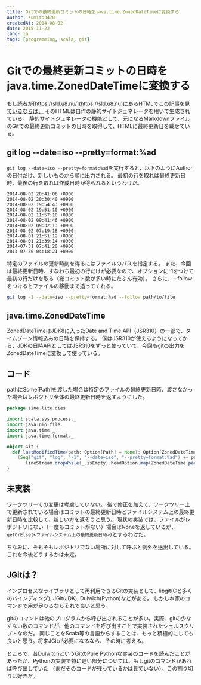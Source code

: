 ```yaml
---
title: Gitでの最終更新コミットの日時をjava.time.ZonedDateTimeに変換する
author: sumito3478
createdAt: 2014-08-02
date: 2015-11-22
lang: ja
tags: [programming, scala, git]
---
```


# Gitでの最終更新コミットの日時をjava.time.ZonedDateTimeに変換する

もし読者が[https://sld.u8.nu/](https://sld.u8.nu)にあるHTMLでこの記事を見ているならば、
そのHTMLは自作の静的サイトジェネレータを用いて生成されている。
静的サイトジェネレータの機能として、元になるMarkdownファイルのGitでの最終更新コミットの日時を取得して、HTMLに最終更新日を載せている。

## git log --date=iso --pretty=format:%ad

`git log --date=iso --pretty=format:%ad`を実行すると、以下のようにAuthorの日付だけ、新しいものから順に出力される。
最初の行を取れば最終更新日時、最後の行を取れば作成日時が得られるというわけだ。
```
2014-08-02 20:41:06 +0900
2014-08-02 20:30:40 +0900
2014-08-02 19:54:43 +0900
2014-08-02 19:51:10 +0900
2014-08-02 11:57:10 +0900
2014-08-02 09:41:46 +0900
2014-08-02 09:32:13 +0900
2014-08-02 07:19:18 +0900
2014-08-01 21:51:12 +0900
2014-08-01 21:39:14 +0900
2014-07-31 07:41:20 +0900
2014-07-30 04:18:21 +0900
```

特定のファイルの更新時刻を得るにはファイルのパスを指定する。
また、今回は最終更新日時、すなわち最初の行だけが必要なので、オプションに-1をつけて最初の行だけを取る（総コミット数が多い時にたぶん有効）。
さらに、--followをつけるとファイルの移動まで追ってくれる。

```bash
git log -1 --date=iso --pretty=format:%ad --follow path/to/file
```

## java.time.ZonedDateTime

ZonedDateTimeはJDK8に入ったDate and Time API（JSR310）の一部で、タイムゾーン情報込みの日時を保持する。
僕はJSR310が使えるようになってから、JDKの日時APIとしてはJSR310をずっと使っていて、今回もgitの出力をZonedDateTimeに変換して使っている。

## コード

pathにSome[Path]を渡した場合は特定のファイルの最終更新日時、渡さなかった場合はレポジトリ全体の最終更新日時を返すようにした。

```scala
package sine.lite.dies

import scala.sys.process._
import java.nio.file._
import java.time._
import java.time.format._

object Git {
  def lastModifiedTime(path: Option[Path] = None): Option[ZonedDateTime] =
    (Seq("git", "log", "-1", "--date=iso", "--pretty=format:%ad") ++ path.toSeq.flatMap(x => Seq("--follow", x.toString)))
      .lineStream.dropWhile(_.isEmpty).headOption.map(ZonedDateTime.parse(_, DateTimeFormatter.ofPattern("yyyy-MM-dd HH:mm:ss Z")))
}
```

## 未実装

ワークツリーでの変更は考慮していない。
後で修正を加えて、ワークツリー上で更新されている場合はコミットの最終更新日時とファイルシステム上の最終更新日時を比較して、新しい方を返そうと思う。
現状の実装では、ファイルがレポジトリにない（一度もコミットがない）場合はNoneを返しているが、`getOrElse(<ファイルシステム上の最終更新日時>)`とするわけだ。

ちなみに、そもそもレポジトリでない場所に対して呼ぶと例外を送出している。これを今後どうするかは未定。

## JGitは？

インプロセスなライブラリとして再利用できるGitの実装として、libgit(Cと多くのバインディング), JGit(JDK), Dulwich(Python)などがある。
しかし本家のコマンドで用が足りるならそれで良いと思う。

gitのコマンドは他のプログラムから呼び出されることが多い。実際、gitの少なくない数のコマンドが、他のコマンドを呼び出すことで実装されたシェルスクリプトなのだ。
同じことをScala等の言語からすることは、もっと積極的にしても良いと思う。将来JGitが必要になるなら、その時に考える。

ところで、昔DulwitchというGitのPure Pythonな実装のコードを読んだことがあったが、Pythonの実装で特に遅い部分については、もしgitのコマンドがあれば呼び出していた
（まだそのコードが残っているかは見ていない）。この割り切りは好きだ。

